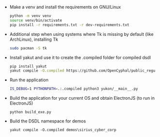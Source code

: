 * Make a venv and install the requirements on GNU/Linux
    ```bash
    python -m venv venv
    source venv/bin/activate
    pip install -r requirements.txt -r dev-requirements.txt
    ```
* Additional step when using systems where Tk is missing by default (like ArchLinux), installing Tk
    ```bash
    sudo pacman -S tk
    ```
* Install yakut and use it to create the .compiled folder for compiled dsdl
    ```bash
    pip install yakut
    yakut compile -O.compiled https://github.com/OpenCyphal/public_regulated_data_types/archive/refs/heads/master.zip
    ```
* Run the application
    ```bash
    IS_DEBUG=1 PYTHONPATH=.:.compiled python3 yukon/__main__.py
    ```
* Build the application for your current OS and obtain ElectronJS (to run in ElectronJS)
    ```
    python build_exe.py
    ```

* Build the DSDL namespace for demos
    ```
    yakut compile -O.compiled demos\sirius_cyber_corp
    ```
